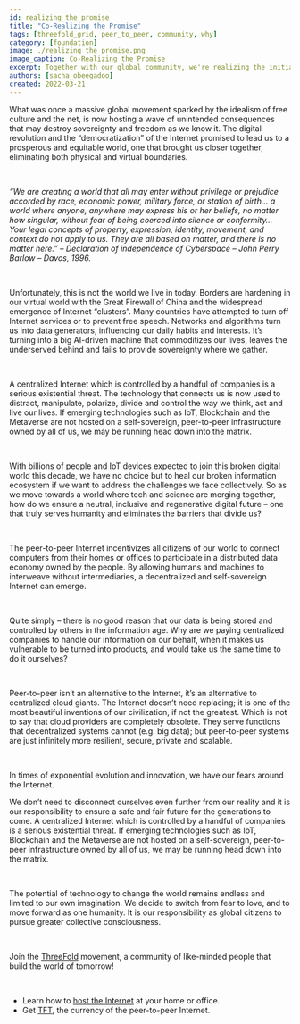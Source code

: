 ```yaml
---
id: realizing_the_promise
title: "Co-Realizing the Promise"
tags: [threefold_grid, peer_to_peer, community, why]
category: [foundation]
image: ./realizing_the_promise.png
image_caption: Co-Realizing the Promise
excerpt: Together with our global community, we're realizing the initial promise of an open-source, peer-to-peer Internet owned by the people.
authors: [sacha_obeegadoo]
created: 2022-03-21
---
```


What was once a massive global movement sparked by the idealism of free culture and the net, is now hosting a wave of unintended consequences that may destroy sovereignty and freedom as we know it. The digital revolution and the “democratization” of the Internet promised to lead us to a prosperous and equitable world, one that brought us closer together, eliminating both physical and virtual boundaries.

<br/>

*“We are creating a world that all may enter without privilege or prejudice accorded by race, economic power, military force, or station of birth… a world where anyone, anywhere may express his or her beliefs, no matter how singular, without fear of being coerced into silence or conformity… Your legal concepts of property, expression, identity, movement, and context do not apply to us. They are all based on matter, and there is no matter here.” –  Declaration of independence of Cyberspace – John Perry Barlow – Davos, 1996.*

<br/>

Unfortunately, this is not the world we live in today. Borders are hardening in our virtual world with the Great Firewall of China and the widespread emergence of Internet “clusters”. Many countries have attempted to turn off Internet services or to prevent free speech. Networks and algorithms turn us into data generators, influencing our daily habits and interests. It’s turning into a big AI-driven machine that commoditizes our lives, leaves the underserved behind and fails to provide sovereignty where we gather.

<br/>

A centralized Internet which is controlled by a handful of companies is a serious existential threat. The technology that connects us is now used to distract, manipulate, polarize, divide and control the way we think, act and live our lives. If emerging technologies such as IoT, Blockchain and the Metaverse are not hosted on a self-sovereign, peer-to-peer infrastructure owned by all of us, we may be running head down into the matrix.

<br/>

With billions of people and IoT devices expected to join this broken digital world this decade, we have no choice but to heal our broken information ecosystem if we want to address the challenges we face collectively. So as we move towards a world where tech and science are merging together, how do we ensure a neutral, inclusive and regenerative digital future – one that truly serves humanity and eliminates the barriers that divide us?

<br/>

The peer-to-peer Internet incentivizes all citizens of our world to connect computers from their homes or offices to participate in a distributed data economy owned by the people. By allowing humans and machines to interweave without intermediaries, a decentralized and self-sovereign Internet can emerge.

<br/>

Quite simply – there is no good reason that our data is being stored and controlled by others in the information age. Why are we paying centralized companies to handle our information on our  behalf, when it makes us vulnerable to be turned into products, and would take us the same time to do it ourselves?

<br/>

Peer-to-peer isn’t an alternative to the Internet, it’s an alternative to centralized cloud giants. The Internet doesn’t need replacing; it is one of the most beautiful inventions of our civilization, if not the greatest. Which is not to say that cloud providers are completely obsolete. They serve functions that decentralized systems cannot (e.g. big data); but peer-to-peer systems are just infinitely more resilient, secure, private and scalable.

<br/>

In times of exponential evolution and innovation, we have our fears around the Internet.

We don’t need to disconnect ourselves even further from our reality and it is our responsibility to ensure a safe and fair future for the generations to come. A centralized Internet which is controlled by a handful of companies is a serious existential threat. If emerging technologies such as IoT, Blockchain and the Metaverse are not hosted on a self-sovereign, peer-to-peer infrastructure owned by all of us, we may be running head down into the matrix. 

<br/>

The potential of technology to change the world remains endless and limited to our own imagination. We decide to switch from fear to love, and to move forward as one humanity. It is our responsibility as global citizens to pursue greater collective consciousness.

<br/>

Join the [ThreeFold](https://t.me/threefold) movement, a community of like-minded people that build the world of tomorrow!

<br/>

* Learn how to [host the Internet](http://threefold.io/farm) at your home or office.
* Get [TFT](https://gettft.com/gettft/), the currency of the peer-to-peer Internet.
